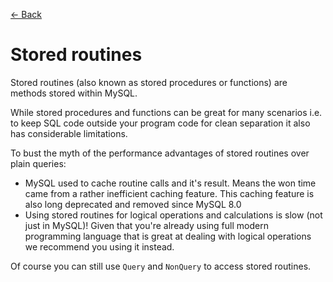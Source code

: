 [<- Back](../README.md)

# Stored routines
Stored routines (also known as stored procedures or functions) are methods stored within MySQL.

While stored procedures and functions can be great for many scenarios i.e. to keep SQL code 
outside your program code for clean separation it also has considerable limitations.

To bust the myth of the performance advantages of stored routines over plain queries:
- MySQL used to cache routine calls and it's result. Means the won time came from a rather inefficient caching feature. This caching feature is also long deprecated and removed since MySQL 8.0
- Using stored routines for logical operations and calculations is slow (not just in MySQL)! Given that you're already using full modern programming language that is great at dealing with logical operations we recommend you using it instead.

Of course you can still use `Query` and `NonQuery` to access stored routines. 
